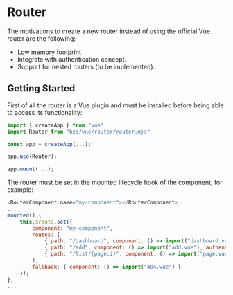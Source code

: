 # Router

The motivations to create a new router instead of using the official Vue router are the following:

- Low memory footprint
- Integrate with authentication concept.
- Support for nested routers (to be implemented).

## Getting Started

First of all the router is a Vue plugin and must be installed before being able to access its functionality:

```js
import { createApp } from "vue"
import Router from "bzd/vue/router/router.mjs"

const app = createApp(...);

app.use(Router);

app.mount(...);
```

The router must be set in the mounted lifecycle hook of the component, for example:

```js
<RouterComponent name="my-component"></RouterComponent>
...
mounted() {
	this.$route.set({
		component: "my-component",
		routes: [
			{ path: "/dashboard", component: () => import("dashboard.vue") },
			{ path: "/add", component: () => import("add.vue"), authentication: true },
			{ path: "/list/{page:i}", component: () => import("page.vue"), authentication: ["scope1"] }
		],
		fallback: { component: () => import("404.vue") }
	});
},
...
```
